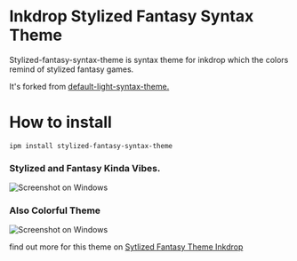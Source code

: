 # Inkdrop Stylized Fantasy Syntax Theme

Stylized-fantasy-syntax-theme is syntax theme for inkdrop which the colors remind of stylized fantasy games.

It's forked from [default-light-syntax-theme.](https://github.com/inkdropapp/inkdrop-default-light-syntax-theme)

# How to install

```
ipm install stylized-fantasy-syntax-theme
```

### Stylized and Fantasy Kinda Vibes.

![Screenshot on Windows](https://github.com/khouwdevin/inkdrop-stylized-fantasy-syntax-theme/blob/master/pictures/photo1.png?raw=true)

### Also Colorful Theme

![Screenshot on Windows](https://github.com/khouwdevin/inkdrop-stylized-fantasy-syntax-theme/blob/master/pictures/photo2.png?raw=true)

find out more for this theme on [Sytlized Fantasy Theme Inkdrop](https://my.inkdrop.app/plugins/stylized-fantasy-syntax-theme)

